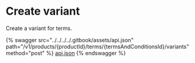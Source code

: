 # Create variant

Create a variant for terms.

{% swagger src="../../../../.gitbook/assets/api.json" path="/v1/products/{productId}/terms/{termsAndConditionsId}/variants" method="post" %}
[api.json](../../../../.gitbook/assets/api.json)
{% endswagger %}
